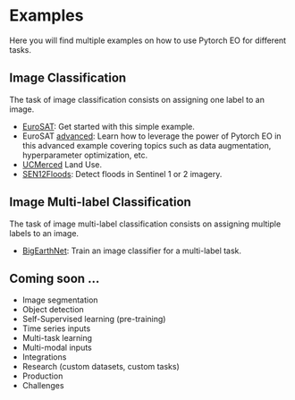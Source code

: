 # Examples

Here you will find multiple examples on how to use Pytorch EO for different tasks.

## Image Classification

The task of image classification consists on assigning one label to an image.

- [EuroSAT](./eurosat.ipynb): Get started with this simple example.
- EuroSAT [advanced](./eurosat_advanced.ipynb): Learn how to leverage the power of Pytorch EO in this advanced example covering topics such as data augmentation, hyperparameter optimization, etc.
-  [UCMerced](./ucmerced.ipynb) Land Use.
- [SEN12Floods](./sen12floods.ipynb): Detect floods in Sentinel 1 or 2 imagery.

## Image Multi-label Classification

The task of image multi-label classification consists on assigning multiple labels to an image.

- [BigEarthNet](./big_earth_net.ipynb): Train an image classifier for a multi-label task.

<!--## Image Segmentation

The task of image segmentation consists on assigning one label to each pixel of an image.

- [LandCoverNet](./land_cover_net.ipynb): Learn how to train a model for image segmentation.

 ## Data Fusion

Data fusion is a technique that consists on leveraging multiple data sources at the same time to solve a task.

- BigEarthNet [data fusion](./big_earth_net_df.ipynb): Learn how to train an image classifier fusing Sentinel 1 and Sentinel 2 imagery.

## Self-Supervised Learning

Self-Supervised Learning is a technique that consists on training a model without labels.

- EuroSAT [transfer learning](./eurosat_ssl.ipynb) with SSL pre-trained model: In this example we show how to train a model using an SSL pre-trained model from our Models Universe. -->

## Coming soon ...

- Image segmentation
- Object detection
- Self-Supervised learning (pre-training)
- Time series inputs
- Multi-task learning
- Multi-modal inputs
- Integrations 
- Research (custom datasets, custom tasks)
- Production 
- Challenges
<!-- - AutoML: NAS, HPO -->
